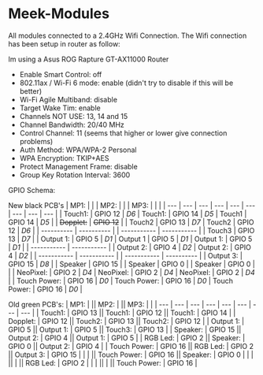 # Meek-Modules

All modules connected to a 2.4GHz Wifi Connection.
The Wifi connection has been setup in router as follow:

Im using a Asus ROG Rapture GT-AX11000 Router

- Enable Smart Control: off
- 802.11ax / Wi-Fi 6 mode: enable (didn't try to disable if this will be better)
- Wi-Fi Agile Multiband: disable
- Target Wake Tim: enable
- Channels NOT USE: 13, 14 and 15
- Channel Bandwidth: 20/40 MHz
- Control Channel: 11 (seems that higher or lower give connection problems)
- Auth Method: WPA/WPA-2 Personal
- WPA Encryption: TKIP+AES
- Protect Management Frame: disable
- Group Key Rotation Interval: 3600

GPIO Schema:

New black PCB's
| MP1: |     |     | MP2: |     |     | MP3: |     |     |
| --- | --- | --- | --- | --- | --- | --- | --- | --- |
| Touch1: | GPIO 12 | *D6* | Touch1: | GPIO 14 | *D5* | Touch1 | GPIO 14 | *D5* |
| ~~Dopplet:~~ | ~~GPIO 12~~ |     | Touch2 | GPIO 13 | *D7* | Touch2 | GPIO 12 | *D6* |
| \-\-\-\-\-\-\-\-\-\- | \-\-\-\-\-\-\-\-\-\- |     | \-\-\-\-\-\-\-\-\-\-\- | \-\-\-\-\-\-\-\-\-\-\- |     | Touch3 | GPIO 13 | *D7* |
| Output 1: | GPIO 5 | *D1* | Output 1 | GPIO 5 | *D1* | Output 1: | GPIO 5 | *D1* |
| \-\-\-\-\-\-\-\-\-\-\- | \-\-\-\-\-\-\-\-\-\-\- |     | Output 2: | GPIO 4 | *D2* | Output 2: | GPIO 4 | *D2* |
| \-\-\-\-\-\-\-\-\-\-\- | \-\-\-\-\-\-\-\-\-\-\- |     | \-\-\-\-\-\-\-\-\-\-\- | \-\-\-\-\-\-\-\-\-\- |     | Output 3: | GPIO 15 | *D8* |
| Speaker | GPIO 15 |     | Speaker | GPIO 0 |     | Speaker | GPIO 0 |     |
| NeoPixel: | GPIO 2 | *D4* | NeoPixel: | GPIO 2 | *D4* | NeoPixel: | GPIO 2 | *D4* |
| Touch Power: | GPIO 16 | *D0* | Touch Power: | GPIO 16 | *D0* | Touch Power: | GPIO 16 | *D0* |


Old green PCB's:
| MP1:    |     || MP2:    |     || MP3:    |     |
| --- | --- | --- | --- | --- | --- | --- | --- |
| Touch1:    | GPIO 13   || Touch1:    | GPIO 12   || Touch1:    | GPIO 14   |
| Dopplet:   | GPIO 12    || Touch2:   | GPIO 13    || Touch2:   | GPIO 12    |
| Output 1:   | GPIO 5    || Output 1:   | GPIO 5    || Touch3:   | GPIO 13    |
| Speaker:    | GPIO 15    || Output 2:    | GPIO 4    || Output 1:   | GPIO 5    |
| RGB Led:   | GPIO 2    || Speaker:   | GPIO 0    || Output 2:   | GPIO 4    |
| Touch Power:   | GPIO 16    || RGB Led:    | GPIO 2    || Output 3:   | GPIO 15    |
|    |     || Touch Power:   | GPIO 16    || Speaker:    | GPIO 0    |
|    |     ||    |     || RGB Led:   | GPIO 2    |
|    |     ||    |     || Touch Power:   | GPIO 16    |
